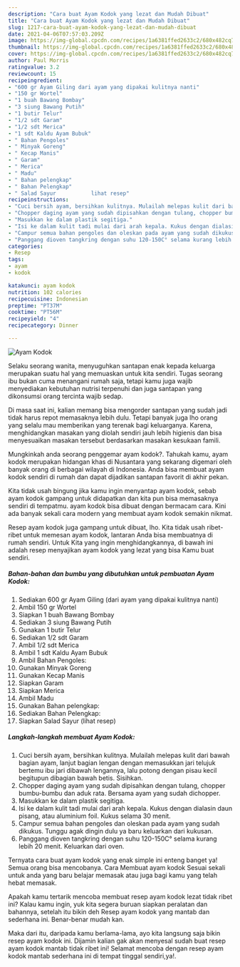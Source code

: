 ```yaml
---
description: "Cara buat Ayam Kodok yang lezat dan Mudah Dibuat"
title: "Cara buat Ayam Kodok yang lezat dan Mudah Dibuat"
slug: 1217-cara-buat-ayam-kodok-yang-lezat-dan-mudah-dibuat
date: 2021-04-06T07:57:03.209Z
image: https://img-global.cpcdn.com/recipes/1a6381ffed2633c2/680x482cq70/ayam-kodok-foto-resep-utama.jpg
thumbnail: https://img-global.cpcdn.com/recipes/1a6381ffed2633c2/680x482cq70/ayam-kodok-foto-resep-utama.jpg
cover: https://img-global.cpcdn.com/recipes/1a6381ffed2633c2/680x482cq70/ayam-kodok-foto-resep-utama.jpg
author: Paul Morris
ratingvalue: 3.2
reviewcount: 15
recipeingredient:
- "600 gr Ayam Giling dari ayam yang dipakai kulitnya nanti"
- "150 gr Wortel"
- "1 buah Bawang Bombay"
- "3 siung Bawang Putih"
- "1 butir Telur"
- "1/2 sdt Garam"
- "1/2 sdt Merica"
- "1 sdt Kaldu Ayam Bubuk"
- " Bahan Pengoles"
- " Minyak Goreng"
- " Kecap Manis"
- " Garam"
- " Merica"
- " Madu"
- " Bahan pelengkap"
- " Bahan Pelengkap"
- " Salad Sayur           lihat resep"
recipeinstructions:
- "Cuci bersih ayam, bersihkan kulitnya. Mulailah melepas kulit dari bawah bagian ayam, lanjut bagian lengan dengan memasukkan jari telujuk bertemu ibu jari dibawah lengannya, lalu potong dengan pisau kecil begitupun dibagian bawah betis. Sisihkan."
- "Chopper daging ayam yang sudah dipisahkan dengan tulang, chopper bumbu-bumbu dan aduk rata. Bersama ayam yang sudah dichopper."
- "Masukkan ke dalam plastik segitiga."
- "Isi ke dalam kulit tadi mulai dari arah kepala. Kukus dengan dialasin daun pisang, atau aluminium foil. Kukus selama 30 menit."
- "Campur semua bahan pengoles dan oleskan pada ayam yang sudah dikukus. Tunggu agak dingin dulu ya baru keluarkan dari kukusan."
- "Panggang dioven tangkring dengan suhu 120-150C° selama kurang lebih 20 menit. Keluarkan dari oven."
categories:
- Resep
tags:
- ayam
- kodok

katakunci: ayam kodok 
nutrition: 102 calories
recipecuisine: Indonesian
preptime: "PT37M"
cooktime: "PT56M"
recipeyield: "4"
recipecategory: Dinner

---
```



![Ayam Kodok](https://img-global.cpcdn.com/recipes/1a6381ffed2633c2/680x482cq70/ayam-kodok-foto-resep-utama.jpg)

Selaku seorang wanita, menyuguhkan santapan enak kepada keluarga merupakan suatu hal yang memuaskan untuk kita sendiri. Tugas seorang ibu bukan cuma menangani rumah saja, tetapi kamu juga wajib menyediakan kebutuhan nutrisi terpenuhi dan juga santapan yang dikonsumsi orang tercinta wajib sedap.

Di masa  saat ini, kalian memang bisa mengorder santapan yang sudah jadi tidak harus repot memasaknya lebih dulu. Tetapi banyak juga lho orang yang selalu mau memberikan yang terenak bagi keluarganya. Karena, menghidangkan masakan yang diolah sendiri jauh lebih higienis dan bisa menyesuaikan masakan tersebut berdasarkan masakan kesukaan famili. 



Mungkinkah anda seorang penggemar ayam kodok?. Tahukah kamu, ayam kodok merupakan hidangan khas di Nusantara yang sekarang digemari oleh banyak orang di berbagai wilayah di Indonesia. Anda bisa membuat ayam kodok sendiri di rumah dan dapat dijadikan santapan favorit di akhir pekan.

Kita tidak usah bingung jika kamu ingin menyantap ayam kodok, sebab ayam kodok gampang untuk didapatkan dan kita pun bisa memasaknya sendiri di tempatmu. ayam kodok bisa dibuat dengan bermacam cara. Kini ada banyak sekali cara modern yang membuat ayam kodok semakin nikmat.

Resep ayam kodok juga gampang untuk dibuat, lho. Kita tidak usah ribet-ribet untuk memesan ayam kodok, lantaran Anda bisa membuatnya di rumah sendiri. Untuk Kita yang ingin menghidangkannya, di bawah ini adalah resep menyajikan ayam kodok yang lezat yang bisa Kamu buat sendiri.

<!--inarticleads1-->

##### Bahan-bahan dan bumbu yang dibutuhkan untuk pembuatan Ayam Kodok:

1. Sediakan 600 gr Ayam Giling (dari ayam yang dipakai kulitnya nanti)
1. Ambil 150 gr Wortel
1. Siapkan 1 buah Bawang Bombay
1. Sediakan 3 siung Bawang Putih
1. Gunakan 1 butir Telur
1. Sediakan 1/2 sdt Garam
1. Ambil 1/2 sdt Merica
1. Ambil 1 sdt Kaldu Ayam Bubuk
1. Ambil  Bahan Pengoles:
1. Gunakan  Minyak Goreng
1. Gunakan  Kecap Manis
1. Siapkan  Garam
1. Siapkan  Merica
1. Ambil  Madu
1. Gunakan  Bahan pelengkap:
1. Sediakan  Bahan Pelengkap:
1. Siapkan  Salad Sayur           (lihat resep)




<!--inarticleads2-->

##### Langkah-langkah membuat Ayam Kodok:

1. Cuci bersih ayam, bersihkan kulitnya. Mulailah melepas kulit dari bawah bagian ayam, lanjut bagian lengan dengan memasukkan jari telujuk bertemu ibu jari dibawah lengannya, lalu potong dengan pisau kecil begitupun dibagian bawah betis. Sisihkan.
1. Chopper daging ayam yang sudah dipisahkan dengan tulang, chopper bumbu-bumbu dan aduk rata. Bersama ayam yang sudah dichopper.
1. Masukkan ke dalam plastik segitiga.
1. Isi ke dalam kulit tadi mulai dari arah kepala. Kukus dengan dialasin daun pisang, atau aluminium foil. Kukus selama 30 menit.
1. Campur semua bahan pengoles dan oleskan pada ayam yang sudah dikukus. Tunggu agak dingin dulu ya baru keluarkan dari kukusan.
1. Panggang dioven tangkring dengan suhu 120-150C° selama kurang lebih 20 menit. Keluarkan dari oven.




Ternyata cara buat ayam kodok yang enak simple ini enteng banget ya! Semua orang bisa mencobanya. Cara Membuat ayam kodok Sesuai sekali untuk anda yang baru belajar memasak atau juga bagi kamu yang telah hebat memasak.

Apakah kamu tertarik mencoba membuat resep ayam kodok lezat tidak ribet ini? Kalau kamu ingin, yuk kita segera buruan siapkan peralatan dan bahannya, setelah itu bikin deh Resep ayam kodok yang mantab dan sederhana ini. Benar-benar mudah kan. 

Maka dari itu, daripada kamu berlama-lama, ayo kita langsung saja bikin resep ayam kodok ini. Dijamin kalian gak akan menyesal sudah buat resep ayam kodok mantab tidak ribet ini! Selamat mencoba dengan resep ayam kodok mantab sederhana ini di tempat tinggal sendiri,ya!.

